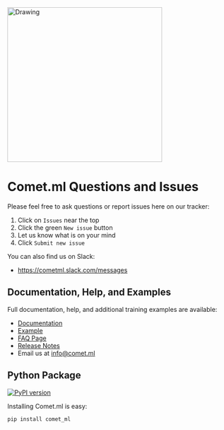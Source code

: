 <img src="https://comet.ml/images/logo_comet_light.png" width="350" alt="Drawing" style="width: 350px;"/>

# Comet.ml Questions and Issues

Please feel free to ask questions or report issues here on our tracker:

1. Click on `Issues` near the top
2. Click the green `New issue` button
3. Let us know what is on your mind
4. Click `Submit new issue`

You can also find us on Slack:

* https://cometml.slack.com/messages

## Documentation, Help, and Examples

Full documentation, help, and additional training examples are available:

* [Documentation](https://www.comet.ml/docs/)
* [Example](https://github.com/comet-ml/comet-examples)
* [FAQ Page](www.comet.ml/faq)
* [Release Notes](https://www.notion.so/cometml/Comet-ml-Release-Notes-93d864bcac584360943a73ae9507bcaa)
* Email us at <info@comet.ml>

## Python Package

[![PyPI version](https://badge.fury.io/py/comet-ml.svg)](https://badge.fury.io/py/comet-ml)

Installing Comet.ml is easy:

```shell
pip install comet_ml
```

